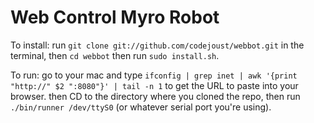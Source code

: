 Web Control Myro Robot
====

To install: run `git clone git://github.com/codejoust/webbot.git` in the terminal, then `cd webbot` then run `sudo install.sh`.

To run: go to your mac and type `ifconfig | grep inet | awk '{print "http://" $2 ":8080"}' | tail -n 1` to get the URL to paste into your browser.
  then CD to the directory where you cloned the repo, then run `./bin/runner /dev/ttyS0` (or whatever serial port you're using).




